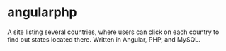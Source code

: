 # angularphp
A site listing several countries, where users can click on each country to find out states located there. Written in Angular, PHP, and MySQL. 
